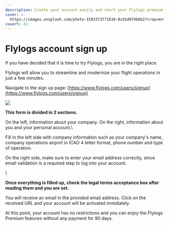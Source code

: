 ```yaml
---
description: Create your account easily and start your Flylogs premium trial
cover: >-
  https://images.unsplash.com/photo-1583373771610-8cd1d074b6b2?crop=entropy&cs=tinysrgb&fm=jpg&ixid=MnwxOTcwMjR8MHwxfHNlYXJjaHw1fHxwaXBlcnxlbnwwfHx8fDE2NzQ3NzQ5NjQ&ixlib=rb-4.0.3&q=80
coverY: 41
---
```


# Flylogs account sign up

If you have decided that it is time to try Flylogs, you are in the right place.

Flylogs will allow you to streamline and modernize your flight operations in just a few minutes.



Navigate to the sign up page: [https://www.flylogs.com/users/signup](https://www.flylogs.com/users/signup)

![](https://tawk.link/61f94bae9bd1f31184da67e3/kb/attachments/vdYH0n9\_NL.png)



**This form is divided in 2 sections.**&#x20;

On the left, information about your company. On the right, information about you and your personal account.\


Fill in the left side with company information such as your company's name, company operations airport in ICAO 4 letter format, phone number and type of operation.

On the right side, make sure to enter your email address correctly, since email validation is a required step to log into your account.

\


**Once everything is filled up, check the legal terms acceptance box after reading them and you are set.**

You will receive an email in the provided email address. Click on the received URL and your account will be activated inmidiately.

At this point, your account has no restrictions and you can enjoy the Flylogs Premium features without any payment for 90 days.
